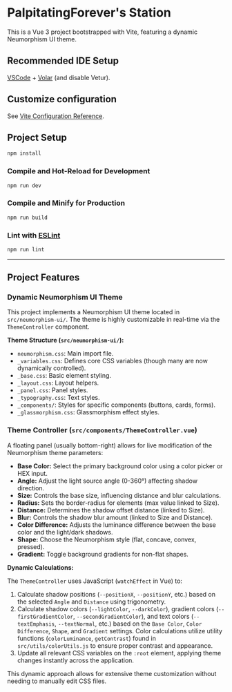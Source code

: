 # PalpitatingForever's Station

This is a Vue 3 project bootstrapped with Vite, featuring a dynamic Neumorphism UI theme.

## Recommended IDE Setup

[VSCode](https://code.visualstudio.com/) + [Volar](https://marketplace.visualstudio.com/items?itemName=Vue.volar) (and disable Vetur).

## Customize configuration

See [Vite Configuration Reference](https://vitejs.dev/config/).

## Project Setup

```sh
npm install
```

### Compile and Hot-Reload for Development

```sh
npm run dev
```

### Compile and Minify for Production

```sh
npm run build
```

### Lint with [ESLint](https://eslint.org/)

```sh
npm run lint
```

---

## Project Features

### Dynamic Neumorphism UI Theme

This project implements a Neumorphism UI theme located in `src/neumorphism-ui/`. The theme is highly customizable in real-time via the `ThemeController` component.

**Theme Structure (`src/neumorphism-ui/`):**

*   `neumorphism.css`: Main import file.
*   `_variables.css`: Defines core CSS variables (though many are now dynamically controlled).
*   `_base.css`: Basic element styling.
*   `_layout.css`: Layout helpers.
*   `_panel.css`: Panel styles.
*   `_typography.css`: Text styles.
*   `_components/`: Styles for specific components (buttons, cards, forms).
*   `_glassmorphism.css`: Glassmorphism effect styles.

### Theme Controller (`src/components/ThemeController.vue`)

A floating panel (usually bottom-right) allows for live modification of the Neumorphism theme parameters:

*   **Base Color:** Select the primary background color using a color picker or HEX input.
*   **Angle:** Adjust the light source angle (0-360°) affecting shadow direction.
*   **Size:** Controls the base size, influencing distance and blur calculations.
*   **Radius:** Sets the border-radius for elements (max value linked to Size).
*   **Distance:** Determines the shadow offset distance (linked to Size).
*   **Blur:** Controls the shadow blur amount (linked to Size and Distance).
*   **Color Difference:** Adjusts the luminance difference between the base color and the light/dark shadows.
*   **Shape:** Choose the Neumorphism style (flat, concave, convex, pressed).
*   **Gradient:** Toggle background gradients for non-flat shapes.

**Dynamic Calculations:**

The `ThemeController` uses JavaScript (`watchEffect` in Vue) to:

1.  Calculate shadow positions (`--positionX`, `--positionY`, etc.) based on the selected `Angle` and `Distance` using trigonometry.
2.  Calculate shadow colors (`--lightColor`, `--darkColor`), gradient colors (`--firstGradientColor`, `--secondGradientColor`), and text colors (`--textEmphasis`, `--textNormal`, etc.) based on the `Base Color`, `Color Difference`, `Shape`, and `Gradient` settings. Color calculations utilize utility functions (`colorLuminance`, `getContrast`) found in `src/utils/colorUtils.js` to ensure proper contrast and appearance.
3.  Update all relevant CSS variables on the `:root` element, applying theme changes instantly across the application.

This dynamic approach allows for extensive theme customization without needing to manually edit CSS files.
